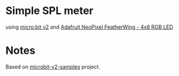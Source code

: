 # Simple SPL meter
using [micro:bit v2]() and [Adafruit NeoPixel FeatherWing - 4x8 RGB LED]()

# Notes
Based on [microbit-v2-samples](https://github.com/lancaster-university/microbit-v2-samples) project.